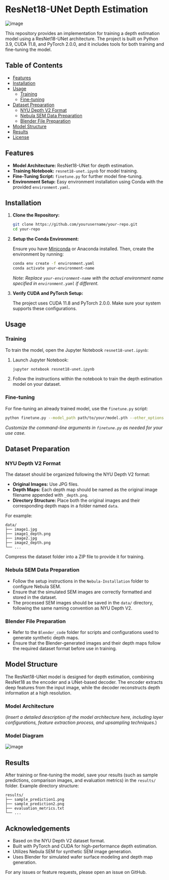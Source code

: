 # ResNet18-UNet Depth Estimation
![image](https://github.com/user-attachments/assets/58988a92-ff9a-4173-a87a-b7fc4bf3a471)




This repository provides an implementation for training a depth estimation model using a ResNet18-UNet architecture. The project is built on Python 3.9, CUDA 11.8, and PyTorch 2.0.0, and it includes tools for both training and fine-tuning the model.

## Table of Contents

- [Features](#features)
- [Installation](#installation)
- [Usage](#usage)
  - [Training](#training)
  - [Fine-tuning](#fine-tuning)
- [Dataset Preparation](#dataset-preparation)
  - [NYU Depth V2 Format](#nyu-depth-v2-format)
  - [Nebula SEM Data Preparation](#nebula-sem-data-preparation)
  - [Blender File Preparation](#blender-file-preparation)
- [Model Structure](#model-structure)
- [Results](#results)
- [License](#license)

## Features

- **Model Architecture:** ResNet18-UNet for depth estimation.
- **Training Notebook:** `resnet18-unet.ipynb` for model training.
- **Fine-Tuning Script:** `finetune.py` for further model fine-tuning.
- **Environment Setup:** Easy environment installation using Conda with the provided `environment.yaml`.

## Installation

1. **Clone the Repository:**

   ```bash
   git clone https://github.com/yourusername/your-repo.git
   cd your-repo
   ```

2. **Setup the Conda Environment:**

   Ensure you have [Miniconda](https://docs.conda.io/en/latest/miniconda.html) or Anaconda installed. Then, create the environment by running:

   ```bash
   conda env create -f environment.yaml
   conda activate your-environment-name
   ```

   *Note: Replace `your-environment-name` with the actual environment name specified in `environment.yaml` if different.*

3. **Verify CUDA and PyTorch Setup:**

   The project uses CUDA 11.8 and PyTorch 2.0.0. Make sure your system supports these configurations.

## Usage

### Training

To train the model, open the Jupyter Notebook `resnet18-unet.ipynb`:

1. Launch Jupyter Notebook:

   ```bash
   jupyter notebook resnet18-unet.ipynb
   ```

2. Follow the instructions within the notebook to train the depth estimation model on your dataset.

### Fine-tuning

For fine-tuning an already trained model, use the `finetune.py` script:

```bash
python finetune.py --model_path path/to/your/model.pth --other_options value
```

*Customize the command-line arguments in `finetune.py` as needed for your use case.*

## Dataset Preparation

### NYU Depth V2 Format

The dataset should be organized following the NYU Depth V2 format:

- **Original Images:** Use JPG files.
- **Depth Maps:** Each depth map should be named as the original image filename appended with `_depth.png`.
- **Directory Structure:** Place both the original images and their corresponding depth maps in a folder named `data`.

For example:

```
data/
├── image1.jpg
├── image1_depth.png
├── image2.jpg
├── image2_depth.png
└── ...
```

Compress the dataset folder into a ZIP file to provide it for training.

### Nebula SEM Data Preparation

- Follow the setup instructions in the `Nebula-Installation` folder to configure Nebula SEM.
- Ensure that the simulated SEM images are correctly formatted and stored in the dataset.
- The processed SEM images should be saved in the `data/` directory, following the same naming convention as NYU Depth V2.

### Blender File Preparation

- Refer to the `Blender_code` folder for scripts and configurations used to generate synthetic depth maps.
- Ensure that the Blender-generated images and their depth maps follow the required dataset format before use in training.

## Model Structure

The ResNet18-UNet model is designed for depth estimation, combining ResNet18 as the encoder and a UNet-based decoder. The encoder extracts deep features from the input image, while the decoder reconstructs depth information at a high resolution.

### Model Architecture

(*Insert a detailed description of the model architecture here, including layer configurations, feature extraction process, and upsampling techniques.*)

### Model Diagram

![image](https://github.com/user-attachments/assets/4b458fba-763e-45bd-8c5b-48d9ce62ad5f)

## Results

After training or fine-tuning the model, save your results (such as sample predictions, comparison images, and evaluation metrics) in the `results/` folder. Example directory structure:

```
results/
├── sample_prediction1.png
├── sample_prediction2.png
├── evaluation_metrics.txt
└── ...
```

## Acknowledgements

- Based on the NYU Depth V2 dataset format.
- Built with PyTorch and CUDA for high-performance depth estimation.
- Utilizes Nebula SEM for synthetic SEM image generation.
- Uses Blender for simulated wafer surface modeling and depth map generation.

For any issues or feature requests, please open an issue on GitHub.
